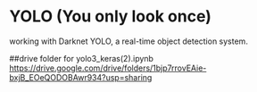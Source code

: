 # YOLO (You only look once)
working with Darknet YOLO, a real-time object detection system.

##drive folder for yolo3_keras(2).ipynb 
https://drive.google.com/drive/folders/1bjp7rrovEAie-bxjB_EOeQODOBAwr934?usp=sharing
